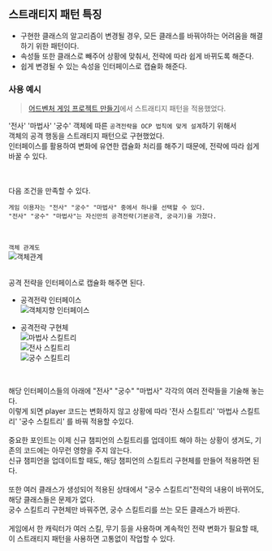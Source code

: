 ## 스트래티지 패턴 특징
+ 구현한 클래스의 알고리즘이 변경될 경우, 모든 클래스를 바꿔야하는 어려움을 해결하기 위한 패턴이다.
+ 속성들 또한 클래스로 빼주어 상황에 맞춰서, 전략에 따라 쉽게 바뀌도록 해준다.
+ 쉽게 변경될 수 있는 속성을 인터페이스로 캡슐화 해준다.

### 사용 예시
> [어드벤처 게임 프로젝트 만들기](https://github.com/Kim-Gyuri/JavaConsoleProject/blob/master/%ED%94%84%EB%A1%9C%EC%A0%9D%ED%8A%B8%20%EC%A0%95%EB%A6%AC%EB%85%B8%ED%8A%B8/adventure%20game/adventure%20game%20ch1.md)에서 스트래티지 패턴을 적용했었다. 

'전사' '마법사' '궁수' 객체에 따른 `공격전략을 OCP 법칙에 맞게 설계`하기 위해서 <br>
객체의 공격 행동을 스트래티지 패턴으로 구현했었다. <br>
인터페이스를 활용하여 변화에 유연한 캡슐화 처리를 해주기 때문에, 전략에 따라 쉽게 바꿀 수 있다. <br><br> <br>

다음 조건을 만족할 수 있다. <br>
```
게임 이용자는 "전사" "궁수" "마법사" 중에서 하나를 선택할 수 있다.
"전사" "궁수" "마법사"는 자신만의 공격전략(기본공격, 궁극기)을 가졌다.
```

<br>

`객체 관계도` <br>
![객체관계](https://user-images.githubusercontent.com/57389368/218241682-2ff1b033-b22f-48c1-ab47-72d7f3a9250a.png) <br> <br>

공격 전략을 인터페이스로 캡슐화 해주면 된다. 
 
+ 공격전략 인터페이스 <br>
![객체지향 인터페이스](https://user-images.githubusercontent.com/57389368/217244904-ab42052e-5d51-42b5-873c-2f4f6927db0d.png)

+ 공격전략 구현체 <br>
![마법사 스킬트리](https://user-images.githubusercontent.com/57389368/217243267-c9087e5d-39fc-45d4-a77b-fa896ca83cfc.png) <br>
![전사 스킬트리](https://user-images.githubusercontent.com/57389368/217243401-87df92bd-527f-49c5-85a2-0c7c08cb22bd.png) <br>
![궁수 스킬트리](https://user-images.githubusercontent.com/57389368/217244048-8fabe97f-e947-4615-bb38-c533a3993be3.png) <br>

<br>

해당 인터페이스들의 아래에 "전사" "궁수" "마법사" 각각의 여러 전략들을 기술해 놓는다. <br>
이렇게 되면 player 코드는 변화하지 않고 상황에 따라 '전사 스킬트리' '마법사 스킬트리' '궁수 스킬트리' 를 바꿔 적용할 수있다. <br><br>
중요한 포인트는 이제 신규 챔피언의 스킬트리를 업데이트 해야 하는 상황이 생겨도, 기존의 코드에는 아무런 영향을 주지 않는다. <br>
신규 챔피언을 업데이트할 때도, 해당 챔피언의 스킬트리 구현체를 만들어 적용하면 된다.  <br> <br>
또한 여러 클래스가 생성되어 적용된 상태에서 "궁수 스킬트리"전략의 내용이 바뀌어도, 해당 클래스들은 문제가 없다.  <br>
궁수 스킬트리 구현체만 바꿔주면, 궁수 스킬트리를 쓰는 모든 클래스가 바뀐다.  <br> <br>
게임에서 한 캐릭터가 여러 스킬, 무기 등을 사용하며 계속적인 전략 변화가 필요할 때, 이 스트래티지 패턴을 사용하면 고통없이 작업할 수 있다.
